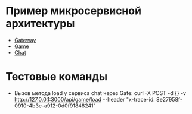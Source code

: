 # Пример микросервисной архитектуры

- [Gateway](./gate/README.md)
- [Game](./game/README.md)
- [Chat](./chat/README.md)

# Тестовые команды
- Вызов метода load у сервиса chat через Gate:
curl -X POST -d {} -v http://127.0.0.1:3000/api/game/load --header "x-trace-id: 8e27958f-0910-4b3e-a912-0d0f91848241"

